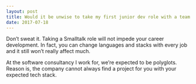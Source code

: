 ```yaml
---
layout: post
title: Would it be unwise to take my first junior dev role with a team that uses Smalltalk?
date: 2017-07-18
---
```


<p>Don’t sweat it. Taking a Smalltalk role will not impede your career development. In fact, you can change languages and stacks with every job and it still won’t really affect much.</p><p>At the software consultancy I work for, we’re expected to be polyglots. Reason is, the company cannot always find a project for you with your expected tech stack.</p>

